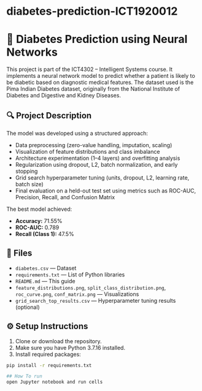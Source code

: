 # diabetes-prediction-ICT1920012

# 🧠 Diabetes Prediction using Neural Networks

This project is part of the ICT4302 – Intelligent Systems course. It implements a neural network model to predict whether a patient is likely to be diabetic based on diagnostic medical features. The dataset used is the Pima Indian Diabetes dataset, originally from the National Institute of Diabetes and Digestive and Kidney Diseases.

## 🔍 Project Description

The model was developed using a structured approach:
- Data preprocessing (zero-value handling, imputation, scaling)
- Visualization of feature distributions and class imbalance
- Architecture experimentation (1–4 layers) and overfitting analysis
- Regularization using dropout, L2, batch normalization, and early stopping
- Grid search hyperparameter tuning (units, dropout, L2, learning rate, batch size)
- Final evaluation on a held-out test set using metrics such as ROC-AUC, Precision, Recall, and Confusion Matrix

The best model achieved:
- **Accuracy:** 71.55%
- **ROC-AUC:** 0.789
- **Recall (Class 1):** 47.5%

## 📁 Files

- `diabetes.csv` — Dataset
- `requirements.txt` — List of Python libraries
- `README.md` — This guide
- `feature_distributions.png`, `split_class_distribution.png`, `roc_curve.png`, `conf_matrix.png` — Visualizations
- `grid_search_top_results.csv` — Hyperparameter tuning results (optional)

## ⚙️ Setup Instructions

1. Clone or download the repository.
2. Make sure you have Python 3.7.16 installed.
3. Install required packages:


```bash
pip install -r requirements.txt

## How To run 
open Jupyter notebook and run cells
